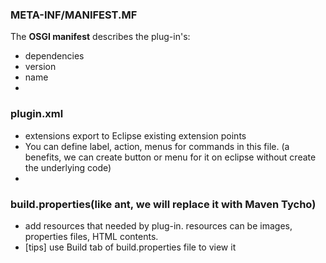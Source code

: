 ### META-INF/MANIFEST.MF
The **OSGI manifest** describes the plug-in's:
* dependencies
* version
* name
* 

### plugin.xml
* extensions export to Eclipse existing extension points
* You can define label, action, menus for commands in this file. (a benefits, we can create button or menu for it on eclipse without create the underlying code)
* 

### build.properties(like ant, **we will replace it with Maven Tycho**)
* add resources that needed by plug-in. resources can be images, properties files, HTML contents.
* [tips] use Build tab of build.properties file to view it

